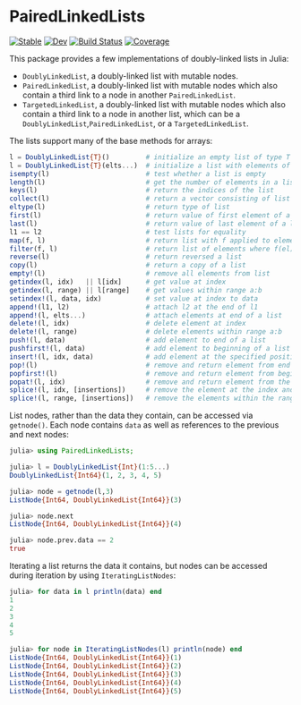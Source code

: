 # PairedLinkedLists

[![Stable](https://img.shields.io/badge/docs-stable-blue.svg)](https://tmcgrath325.github.io/PairedLinkedLists.jl/stable/)
[![Dev](https://img.shields.io/badge/docs-dev-blue.svg)](https://tmcgrath325.github.io/PairedLinkedLists.jl/dev/)
[![Build Status](https://github.com/tmcgrath325/PairedLinkedLists.jl/actions/workflows/CI.yml/badge.svg?branch=main)](https://github.com/tmcgrath325/PairedLinkedLists.jl/actions/workflows/CI.yml?query=branch%3Amain)
[![Coverage](https://codecov.io/gh/tmcgrath325/PairedLinkedLists.jl/branch/main/graph/badge.svg)](https://codecov.io/gh/tmcgrath325/PairedLinkedLists.jl)

This package provides a few implementations of doubly-linked lists in Julia:
- `DoublyLinkedList`, a doubly-linked list with mutable nodes.
- `PairedLinkedList`, a doubly-linked list with mutable nodes which also contain a third link to a node in another `PairedLinkedList`.
- `TargetedLinkedList`, a doubly-linked list with mutable nodes which also contain a third link to a node in another list, which can be a `DoublyLinkedList`,`PairedLinkedList`, or a `TargetedLinkedList`.

The lists support many of the base methods for arrays:
```julia
l = DoublyLinkedList{T}()         # initialize an empty list of type T
l = DoublyLinkedList{T}(elts...)  # initialize a list with elements of type T
isempty(l)                        # test whether a list is empty
length(l)                         # get the number of elements in a list
keys(l)                           # return the indices of the list
collect(l)                        # return a vector consisting of list elements
eltype(l)                         # return type of list
first(l)                          # return value of first element of a list
last(l)                           # return value of last element of a list
l1 == l2                          # test lists for equality
map(f, l)                         # return list with f applied to elements
filter(f, l)                      # return list of elements where f(el) == true
reverse(l)                        # return reversed a list
copy(l)                           # return a copy of a list
empty!(l)                         # remove all elements from list
getindex(l, idx)   || l[idx]      # get value at index
getindex(l, range) || l[range]    # get values within range a:b
setindex!(l, data, idx)           # set value at index to data
append!(l1, l2)                   # attach l2 at the end of l1
append!(l, elts...)               # attach elements at end of a list
delete!(l, idx)                   # delete element at index
delete!(l, range)                 # delete elements within range a:b
push!(l, data)                    # add element to end of a list
pushfirst!(l, data)               # add element to beginning of a list
insert!(l, idx, data)             # add element at the specified position in a list
pop!(l)                           # remove and return element from end of a list
popfirst!(l)                      # remove and return element from beginning of a list
popat!(l, idx)                    # remove and return element from the specified index
splice!(l, idx, [insertions])     # remove the element at the index and splice in the inserted elements
splice!(l, range, [insertions])   # remove the elements within the range and splice in the inserted elements
```

List nodes, rather than the data they contain, can be accessed via `getnode()`. Each node contains `data` as well as references to the previous and next nodes:
```julia
julia> using PairedLinkedLists;

julia> l = DoublyLinkedList{Int}(1:5...)
DoublyLinkedList{Int64}(1, 2, 3, 4, 5)

julia> node = getnode(l,3)
ListNode{Int64, DoublyLinkedList{Int64}}(3)

julia> node.next
ListNode{Int64, DoublyLinkedList{Int64}}(4)

julia> node.prev.data == 2
true
```

Iterating a list returns the data it contains, but nodes can be accessed during iteration by using `IteratingListNodes`:
```julia
julia> for data in l println(data) end
1
2
3
4
5

julia> for node in IteratingListNodes(l) println(node) end
ListNode{Int64, DoublyLinkedList{Int64}}(1)
ListNode{Int64, DoublyLinkedList{Int64}}(2)
ListNode{Int64, DoublyLinkedList{Int64}}(3)
ListNode{Int64, DoublyLinkedList{Int64}}(4)
ListNode{Int64, DoublyLinkedList{Int64}}(5)
```
